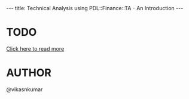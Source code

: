 <link rel="stylesheet" type="text/css" href="stylesheets/stylesheet.css" media="screen" />
<link rel="stylesheet" type="text/css" href="stylesheets/pygment_trac.css" media="screen" />
<link rel="stylesheet" type="text/css" href="stylesheets/print.css" media="print" />
---
title: Technical Analysis using PDL::Finance::TA - An Introduction
---

# TODO

[Click here to read
more](http://blogs.perl.org/users/_vikas_kumar/2014/01/technical-analysis-in-finance-using-pdl---an-introduction.html)

# AUTHOR

@vikasnkumar
